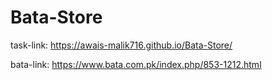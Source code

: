 # Bata-Store

task-link: https://awais-malik716.github.io/Bata-Store/

bata-link: https://www.bata.com.pk/index.php/853-1212.html
